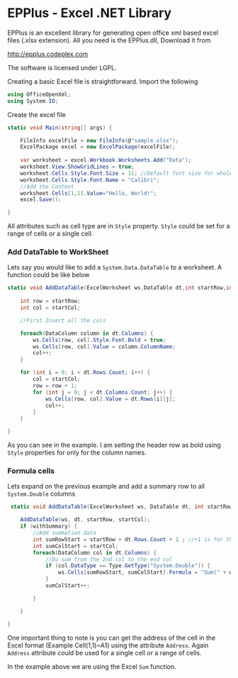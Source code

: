 # EPPlus - Excel .NET Library 

EPPlus is an excellent library for generating open office xml based excel files (.xlsx extension). All you need is the EPPlus.dll, Download it from 

http://epplus.codeplex.com

The software is licensed under LGPL. 

Creating a basic Excel file is straightforward. Import the following


```csharp
using OfficeOpenXml;
using System.IO;
```
Create the excel file

```csharp
static void Main(string[] args) {

    FileInfo excelFile = new FileInfo(@"sample.xlsx");
    ExcelPackage excel = new ExcelPackage(excelFile);
   
    var worksheet = excel.Workbook.Worksheets.Add("Data");
    worksheet.View.ShowGridLines = true;
    worksheet.Cells.Style.Font.Size = 11; //Default font size for whole sheet
    worksheet.Cells.Style.Font.Name = "Calibri";
    //Add the Content 
    worksheet.Cells[1,1].Value="Hello, World!";
    excel.Save();

}

```
All attributes such as cell type are in `Style` property. `Style` could be set for a range of cells or a single cell. 

### Add DataTable to WorkSheet

Lets say you would like to add a `System.Data.DataTable` to a worksheet. A function could be like below

```csharp
static void AddDataTable(ExcelWorksheet ws,DataTable dt,int startRow,int startCol) {
    
    int row = startRow;
    int col = startCol;

    //First Insert all the cols

    foreach(DataColumn column in dt.Columns) {
        ws.Cells[row, col].Style.Font.Bold = true;
        ws.Cells[row, col].Value = column.ColumnName;
        col++;
    }

    for (int i = 0; i < dt.Rows.Count; i++) {
        col = startCol;
        row = row + 1;
        for (int j = 0; j < dt.Columns.Count; j++) {
            ws.Cells[row, col].Value = dt.Rows[i][j];
            col++;
        }
    }

}

```


As you can see in the example. I am setting the header row as bold using `Style` properties for only for the column names.

### Formula cells

Lets expand on the previous example and add a summary row to all `System.Double` columns

```csharp
 static void AddDataTable(ExcelWorksheet ws, DataTable dt, int startRow, int startCol,bool withSummary) {

    AddDataTable(ws, dt, startRow, startCol);
    if (withSummary) {
        //Add summation data
        int sumRowStart = startRow + dt.Rows.Count + 1 ; //+1 is for the column header
        int sumColStart = startCol;
        foreach(DataColumn col in dt.Columns) {
            //Do sum from the 2nd col to the end col
            if (col.DataType == Type.GetType("System.Double")) { 
                ws.Cells[sumRowStart, sumColStart].Formula = "Sum(" + ws.Cells[startRow+1, sumColStart].Address + ":" + ws.Cells[sumRowStart-1, sumColStart].Address + ")";
            }
            sumColStart++;

        }

    }

}
```

One important thing to note is you can get the address of the cell in the Excel format (Example Cell(1,1)~A1) using the attribute `Address`. Again `Address` attribute could be used for a single cell or a range of cells. 

In the example above we are using the Excel `Sum` function.








